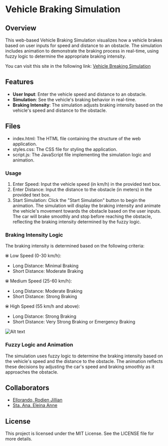 # Vehicle Braking Simulation

## Overview

This web-based Vehicle Braking Simulation visualizes how a vehicle brakes based on user inputs for speed and distance to an obstacle. The simulation includes animation to demonstrate the braking process in real-time, using fuzzy logic to determine the appropriate braking intensity.

You can visit this site in the following link: [Vehicle Breaking Simulation](https://rodienjillian.github.io/IntelligentSystems-Software-Simulation/)

## Features

- **User Input**: Enter the vehicle speed and distance to an obstacle.
- **Simulation**: See the vehicle's braking behavior in real-time.
- **Braking Intensity**: The simulation adjusts braking intensity based on the vehicle's speed and distance to the obstacle.

## Files
- index.html: The HTML file containing the structure of the web application.
- styles.css: The CSS file for styling the application.
- script.js: The JavaScript file implementing the simulation logic and animation.

### Usage
1. Enter Speed: Input the vehicle speed (in km/h) in the provided text box.
2. Enter Distance: Input the distance to the obstacle (in meters) in the provided text box.
3. Start Simulation: Click the "Start Simulation" button to begin the animation.
The simulation will display the braking intensity and animate the vehicle's movement towards the obstacle based on the user inputs. The car will brake smoothly and stop before reaching the obstacle, reflecting the braking intensity determined by the fuzzy logic.

### Braking Intensity Logic
The braking intensity is determined based on the following criteria:

⦿ Low Speed (0-30 km/h):
  - Long Distance: Minimal Braking
  - Short Distance: Moderate Braking

⦿ Medium Speed (25-60 km/h):
  - Long Distance: Moderate Braking
  - Short Distance: Strong Braking
    
⦿ High Speed (55 km/h and above):
  - Long Distance: Strong Braking
  - Short Distance: Very Strong Braking or Emergency Braking

![Alt text](https://res.cloudinary.com/dakq2u8n0/image/upload/v1726505523/Membership_Functions_mnl2mh.png)

### Fuzzy Logic and Animation
The simulation uses fuzzy logic to determine the braking intensity based on the vehicle's speed and the distance to the obstacle. The animation reflects these decisions by adjusting the car's speed and braking smoothly as it approaches the obstacle.

## Collaborators
- [Ellorando, Rodien Jillian](https://github.com/RodienJillian)
- [Sta. Ana, Eleina Anne](https://github.com/staanaeleina)

## License
This project is licensed under the MIT License. See the LICENSE file for more details.

